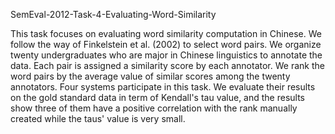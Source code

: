 SemEval-2012-Task-4-Evaluating-Word-Similarity

This task focuses on evaluating word similarity computation in Chinese. We follow the way of Finkelstein et al. (2002) to select word pairs. We organize twenty undergraduates who are major in Chinese linguistics to annotate the data. Each pair is assigned a similarity score by each annotator. We rank the word pairs by the average value of similar scores among the twenty annotators. Four systems participate in this task. We evaluate their results on the gold standard data in term of Kendall's tau value, and the results show three of them have a positive correlation with the rank manually created while the taus' value is very small.
